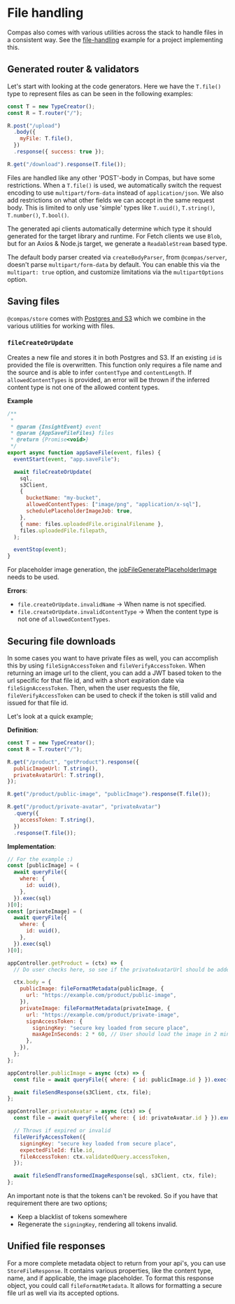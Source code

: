 # File handling

Compas also comes with various utilities across the stack to handle files in a
consistent way. See the [file-handling](/examples/file-handling.html) example
for a project implementing this.

## Generated router & validators

Let's start with looking at the code generators. Here we have the `T.file()`
type to represent files as can be seen in the following examples:

```js
const T = new TypeCreator();
const R = T.router("/");

R.post("/upload")
  .body({
    myFile: T.file(),
  })
  .response({ success: true });

R.get("/download").response(T.file());
```

Files are handled like any other 'POST'-body in Compas, but have some
restrictions. When a `T.file()` is used, we automatically switch the request
encoding to use `multipart/form-data` instead of `application/json`. We also add
restrictions on what other fields we can accept in the same request body. This
is limited to only use 'simple' types like `T.uuid()`, `T.string()`,
`T.number()`, `T.bool()`.

The generated api clients automatically determine which type it should generated
for the target library and runtime. For Fetch clients we use `Blob`, but for an
Axios & Node.js target, we generate a `ReadableStream` based type.

The default body parser created via `createBodyParser`, from `@compas/server`,
doesn't parse `multipart/form-data` by default. You can enable this via the
`multipart: true` option, and customize limitations via the `multipartOptions`
option.

## Saving files

`@compas/store` comes with [Postgres and S3](/features/postgres-and-s3.html)
which we combine in the various utilities for working with files.

### `fileCreateOrUpdate`

Creates a new file and stores it in both Postgres and S3. If an existing `id` is
provided the file is overwritten. This function only requires a file name and
the source and is able to infer `contentType` and `contentLength`. If
`allowedContentTypes` is provided, an error will be thrown if the inferred
content type is not one of the allowed content types.

**Example**

```js
/**
 *
 * @param {InsightEvent} event
 * @param {AppSaveFileFiles} files
 * @return {Promise<void>}
 */
export async function appSaveFile(event, files) {
  eventStart(event, "app.saveFile");

  await fileCreateOrUpdate(
    sql,
    s3Client,
    {
      bucketName: "my-bucket",
      allowedContentTypes: ["image/png", "application/x-sql"],
      schedulePlaceholderImageJob: true,
    },
    { name: files.uploadedFile.originalFilename },
    files.uploadedFile.filepath,
  );

  eventStop(event);
}
```

For placeholder image generation, the
[jobFileGeneratePlaceholderImage](/features/background-jobs.html#jobfilegenerateplaceholderimage)
needs to be used.

**Errors**:

- `file.createOrUpdate.invalidName` -> When name is not specified.
- `file.createOrUpdate.invalidContentType` -> When the content type is not one
  of `allowedContentTypes`.

## Securing file downloads

In some cases you want to have private files as well, you can accomplish this by
using `fileSignAccessToken` and `fileVerifyAccessToken`. When returning an image
url to the client, you can add a JWT based token to the url specific for that
file id, and with a short expiration date via `fileSignAccessToken`. Then, when
the user requests the file, `fileVerifyAccessToken` can be used to check if the
token is still valid and issued for that file id.

Let's look at a quick example;

**Definition**:

```js
const T = new TypeCreator();
const R = T.router("/");

R.get("/product", "getProduct").response({
  publicImageUrl: T.string(),
  privateAvatarUrl: T.string(),
});

R.get("/product/public-image", "publicImage").response(T.file());

R.get("/product/private-avatar", "privateAvatar")
  .query({
    accessToken: T.string(),
  })
  .response(T.file());
```

**Implementation**:

```js
// For the example :)
const [publicImage] = (
  await queryFile({
    where: {
      id: uuid(),
    },
  }).exec(sql)
)[0];
const [privateImage] = (
  await queryFile({
    where: {
      id: uuid(),
    },
  }).exec(sql)
)[0];

appController.getProduct = (ctx) => {
  // Do user checks here, so see if the privateAvatarUrl should be added.

  ctx.body = {
    publicImage: fileFormatMetadata(publicImage, {
      url: "https://example.com/product/public-image",
    }),
    privateImage: fileFormatMetadata(privateImage, {
      url: "https://example.com/product/private-image",
      signAccessToken: {
        signingKey: "secure key loaded from secure place",
        maxAgeInSeconds: 2 * 60, // User should load the image in 2 minutes
      },
    }),
  };
};

appController.publicImage = async (ctx) => {
  const file = await queryFile({ where: { id: publicImage.id } }).exec(sql);

  await fileSendResponse(s3Client, ctx, file);
};

appController.privateAvatar = async (ctx) => {
  const file = await queryFile({ where: { id: privateAvatar.id } }).exec(sql);

  // Throws if expired or invalid
  fileVerifyAccessToken({
    signingKey: "secure key loaded from secure place",
    expectedFileId: file.id,
    fileAccessToken: ctx.validatedQuery.accessToken,
  });

  await fileSendTransformedImageResponse(sql, s3Client, ctx, file);
};
```

An important note is that the tokens can't be revoked. So if you have that
requirement there are two options;

- Keep a blacklist of tokens somewhere
- Regenerate the `signingKey`, rendering all tokens invalid.

## Unified file responses

For a more complete metadata object to return from your api's, you can use
`StoreFileResponse`. It contains various properties, like the content type,
name, and if applicable, the image placeholder. To format this response object,
you could call `fileFormatMetadata`. It allows for formatting a secure file url
as well via its accepted options.
